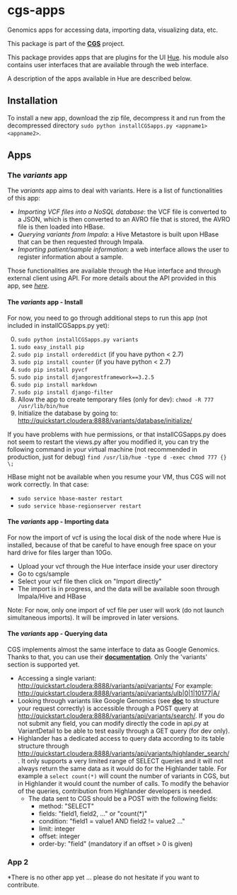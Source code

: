 # cgs-apps
Genomics apps for accessing data, importing data, visualizing data, etc.

This package is part of the [**CGS**](https://github.com/jpoullet2000/cgs) project. 

This package provides apps that are plugins for the UI [Hue](http://gethue.com/).  his module also contains user interfaces that are available through the web interface. 

A description of the apps available in Hue are described below.

## Installation
To install a new app, download the zip file, decompress it and run from the decompressed directory `sudo python installCGSapps.py <appname1> <appname2>`.

## Apps

### The *variants* app
The *variants* app aims to deal with variants.
Here is a list of functionalities of this app:

- *Importing VCF files into a NoSQL database*: the VCF file is converted to a JSON, which is then converted to an AVRO file that is stored, the AVRO file is then loaded into HBase.
- *Querying variants from Impala*: a Hive Metastore is built upon HBase that can be then requested through Impala.
- *Importing patient/sample information*: a web interface allows the user to register information about a sample.

Those functionalities are available through the Hue interface and through external client using API. For more details about the API provided in this app, see [*here*](https://github.com/jpoullet2000/cgs-apps/blob/master/apps/variants/src/variants/static/help/index.md).   

#### The *variants* app - Install

For now, you need to go through additional steps to run this app (not included in installCGSapps.py yet):

0. `sudo python installCGSapps.py variants`
1. `sudo easy_install pip`
2. `sudo pip install ordereddict` (if you have python < 2.7)
3. `sudo pip install counter` (if you have python < 2.7)
4. `sudo pip install pyvcf`
5. `sudo pip install djangorestframework==3.2.5`
6. `sudo pip install markdown`
7. `sudo pip install django-filter`
8. Allow the app to create temporary files (only for dev): `chmod -R 777 /usr/lib/bin/hue`
9. Initialize the database by going to: http://quickstart.cloudera:8888/variants/database/initialize/

If you have problems with hue permissions, or that installCGSapps.py does not seem to restart the views.py after you modified it, you can try the following command in your virtual machine (not recommended in production, just for debug)
`find /usr/lib/hue -type d -exec chmod 777 {} \;`

HBase might not be available when you resume your VM, thus CGS will not work correctly. In that case:

- `sudo service hbase-master restart`
- `sudo service hbase-regionserver restart`

#### The *variants* app - Importing data
For now the import of vcf is using the local disk of the node where Hue is installed, because of that be careful to have enough free space on your hard drive for files larger than 10Go.

- Upload your vcf through the Hue interface inside your user directory
- Go to cgs/sample
- Select your vcf file then click on "Import directly"
- The import is in progress, and the data will be available soon through Impala/Hive and HBase

Note: For now, only one import of vcf file per user will work (do not launch simultaneous imports). It will be improved in later versions.

#### The *variants* app - Querying data

CGS implements almost the same interface to data as Google Genomics. Thanks to that, you can use their [**documentation**](https://cloud.google.com/genomics/v1beta2/reference/). Only the 'variants' section is supported yet.

- Accessing a single variant: http://quickstart.cloudera:8888/variants/api/variants/<pk> For example: http://quickstart.cloudera:8888/variants/api/variants/ulb|0|1|10177|A/
- Looking through variants like Google Genomics (see [**doc**](https://cloud.google.com/genomics/v1beta2/reference/variants/search) to structure your request correctly) is accessible through a POST query at http://quickstart.cloudera:8888/variants/api/variants/search/.
If you do not submit any field, you can modify directly the code in api.py at VariantDetail to be able to test easily through a GET query (for dev only).
- Highlander has a dedicated access to query data according to its table structure through http://quickstart.cloudera:8888/variants/api/variants/highlander_search/. It only supports a very limited range of SELECT queries and it will not always return the same data as it would do for the Highlander table. For example a `select count(*)` will count the number of variants in CGS, but in Highlander it would count the number of calls. To modify the behavior of the queries, contribution from Highlander developers is needed.
  - The data sent to CGS should be a POST with the following fields:
    - method: "SELECT"
    - fields: "field1, field2, ..." or "count(*)"
    - condition: "field1 = value1 AND field2 != value2 ..."
    - limit: integer
    - offset: integer
    - order-by: "field" (mandatory if an offset > 0 is given)

### App 2
*There is no other app yet ... please do not hesitate if you want to contribute. 

